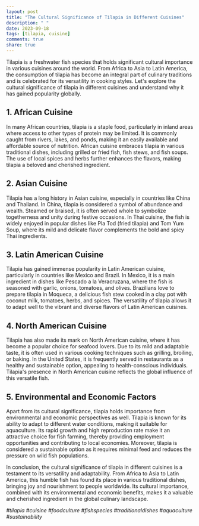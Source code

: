 ```yaml
---
layout: post
title: "The Cultural Significance of Tilapia in Different Cuisines"
description: " "
date: 2023-09-18
tags: [tilapia, cuisine]
comments: true
share: true
---
```


Tilapia is a freshwater fish species that holds significant cultural importance in various cuisines around the world. From Africa to Asia to Latin America, the consumption of tilapia has become an integral part of culinary traditions and is celebrated for its versatility in cooking styles. Let's explore the cultural significance of tilapia in different cuisines and understand why it has gained popularity globally.

## 1. African Cuisine 

In many African countries, tilapia is a staple food, particularly in inland areas where access to other types of protein may be limited. It is commonly caught from rivers, lakes, and ponds, making it an easily available and affordable source of nutrition. African cuisine embraces tilapia in various traditional dishes, including grilled or fried fish, fish stews, and fish soups. The use of local spices and herbs further enhances the flavors, making tilapia a beloved and cherished ingredient.

## 2. Asian Cuisine

Tilapia has a long history in Asian cuisine, especially in countries like China and Thailand. In China, tilapia is considered a symbol of abundance and wealth. Steamed or braised, it is often served whole to symbolize togetherness and unity during festive occasions. In Thai cuisine, the fish is widely enjoyed in popular dishes like Pla Tod (fried tilapia) and Tom Yum Soup, where its mild and delicate flavor complements the bold and spicy Thai ingredients.

## 3. Latin American Cuisine

Tilapia has gained immense popularity in Latin American cuisine, particularly in countries like Mexico and Brazil. In Mexico, it is a main ingredient in dishes like Pescado a la Veracruzana, where the fish is seasoned with garlic, onions, tomatoes, and olives. Brazilians love to prepare tilapia in Moqueca, a delicious fish stew cooked in a clay pot with coconut milk, tomatoes, herbs, and spices. The versatility of tilapia allows it to adapt well to the vibrant and diverse flavors of Latin American cuisines.

## 4. North American Cuisine

Tilapia has also made its mark on North American cuisine, where it has become a popular choice for seafood lovers. Due to its mild and adaptable taste, it is often used in various cooking techniques such as grilling, broiling, or baking. In the United States, it is frequently served in restaurants as a healthy and sustainable option, appealing to health-conscious individuals. Tilapia's presence in North American cuisine reflects the global influence of this versatile fish.

## 5. Environmental and Economic Factors

Apart from its cultural significance, tilapia holds importance from environmental and economic perspectives as well. Tilapia is known for its ability to adapt to different water conditions, making it suitable for aquaculture. Its rapid growth and high reproduction rate make it an attractive choice for fish farming, thereby providing employment opportunities and contributing to local economies. Moreover, tilapia is considered a sustainable option as it requires minimal feed and reduces the pressure on wild fish populations.

In conclusion, the cultural significance of tilapia in different cuisines is a testament to its versatility and adaptability. From Africa to Asia to Latin America, this humble fish has found its place in various traditional dishes, bringing joy and nourishment to people worldwide. Its cultural importance, combined with its environmental and economic benefits, makes it a valuable and cherished ingredient in the global culinary landscape.

*#tilapia #cuisine #foodculture #fishspecies #traditionaldishes #aquaculture #sustainability*